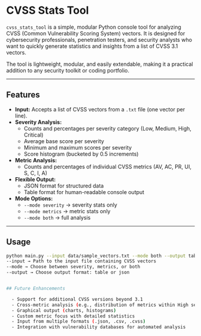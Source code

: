 # CVSS Stats Tool

`cvss_stats_tool` is a simple, modular Python console tool for analyzing CVSS (Common Vulnerability Scoring System) vectors. It is designed for cybersecurity professionals, penetration testers, and security analysts who want to quickly generate statistics and insights from a list of CVSS 3.1 vectors.  

The tool is lightweight, modular, and easily extendable, making it a practical addition to any security toolkit or coding portfolio.

---

## Features

- **Input:** Accepts a list of CVSS vectors from a `.txt` file (one vector per line).  
- **Severity Analysis:**  
  - Counts and percentages per severity category (Low, Medium, High, Critical)  
  - Average base score per severity  
  - Minimum and maximum scores per severity  
  - Score histogram (bucketed by 0.5 increments)  
- **Metric Analysis:**  
  - Counts and percentages of individual CVSS metrics (AV, AC, PR, UI, S, C, I, A)  
- **Flexible Output:**  
  - JSON format for structured data  
  - Table format for human-readable console output  
- **Mode Options:**  
  - `--mode severity` → severity stats only  
  - `--mode metrics` → metric stats only  
  - `--mode both` → full analysis  

---

## Usage

```bash
python main.py --input data/sample_vectors.txt --mode both --output table
--input → Path to the input file containing CVSS vectors
--mode → Choose between severity, metrics, or both
--output → Choose output format: table or json


## Future Enhancements

  - Support for additional CVSS versions beyond 3.1
  - Cross-metric analysis (e.g., distribution of metrics within High severity vectors)
  - Graphical output (charts, histograms)
  - Custom metric focus with detailed statistics
  - Input from multiple formats (.json, .csv, .cvss)
  - Integration with vulnerability databases for automated analysis